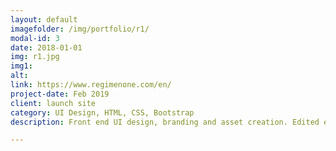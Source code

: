 ```yaml
---
layout: default
imagefolder: /img/portfolio/r1/
modal-id: 3
date: 2018-01-01
img: r1.jpg
img1: 
alt: 
link: https://www.regimenone.com/en/
project-date: Feb 2019
client: launch site
category: UI Design, HTML, CSS, Bootstrap
description: Front end UI design, branding and asset creation. Edited existing site bootstrap html/css template elements to fit design.

---
```

